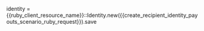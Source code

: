 identity = {{ruby_client_resource_name}}::Identity.new({{create_recipient_identity_payouts_scenario_ruby_request}}).save
